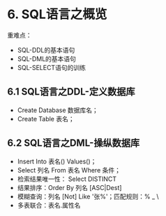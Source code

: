 # 6. SQL语言之概览

重难点：

- SQL-DDL的基本语句
- SQL-DML的基本语句
- SQL-SELECT语句的训练

## 6.1 SQL语言之DDL-定义数据库

- Create Database 数据库名；
- Create Table 表名；

## 6.2 SQL语言之DML-操纵数据库

- Insert Into 表名() Values()；
- Select 列名 From 表名 Where 条件；
- 检索结果唯一性： Select DISTINCT
- 结果排序：Order By 列名 [ASC|Dest]
- 模糊查询：列名 [Not] Like '张%'；匹配规则：% _ \
- 多表联合：表名.属性名